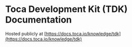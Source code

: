 # Toca Development Kit (TDK) Documentation

Hosted publicly at [https://docs.toca.io/knowledge/tdk](https://docs.toca.io/knowledge/tdk)